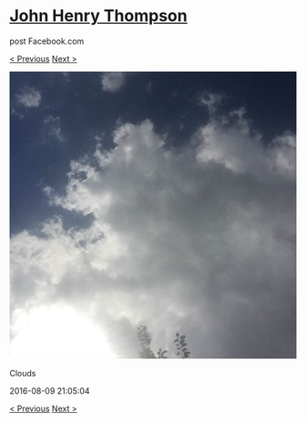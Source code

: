 # [John Henry Thompson](../README.md)
post Facebook.com

[< Previous](2016-08-10-2.md) [Next >](2016-08-09-4.md)

[![](../media/2016-08-09/Timeline-Photos-Clouds.jpg)](../README.md)

Clouds

2016-08-09 21:05:04

[< Previous](2016-08-10-2.md) [Next >](2016-08-09-4.md)
